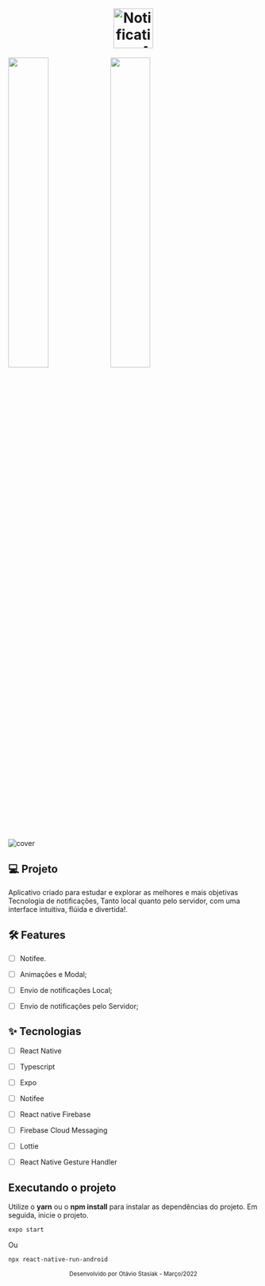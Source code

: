 <h1 align="center">
  <img alt="NotificationsApp" height="80" title="Plant Manager" src=".github/logo.png" />
</h1>

<div>
  <img src="https://firebasestorage.googleapis.com/v0/b/notificationsapp-58333.appspot.com/o/Screenshot_2022-03-04-14-02-05-277_com.notificationsapp.jpg?alt=media&token=4d13dff7-89b8-420e-8e22-226dc310d09d" height=40% width=40%/>
  <img src="https://firebasestorage.googleapis.com/v0/b/notificationsapp-58333.appspot.com/o/Screenshot_2022-03-04-14-02-05-277_com.notificationsapp.jpg?alt=media&token=4d13dff7-89b8-420e-8e22-226dc310d09d" height=40% width=40%/>
</div>


![cover](.github/cover.png?style=flat)


## 💻 Projeto
Aplicativo criado para estudar e explorar as melhores e mais objetivas Tecnologia de notificações, Tanto local quanto pelo servidor, com uma interface intuitiva, flúida e divertida!.


## :hammer_and_wrench: Features 

-   [ ] Notifee.
-   [ ] Animações e Modal;
-   [ ] Envio de notificações Local;
-   [ ] Envio de notificações pelo Servidor;


## ✨ Tecnologias

-   [ ] React Native
-   [ ] Typescript
-   [ ] Expo
-   [ ] Notifee
-   [ ] React native Firebase
-   [ ] Firebase Cloud Messaging
-   [ ] Lottie
-   [ ] React Native Gesture Handler


## Executando o projeto

Utilize o **yarn** ou o **npm install** para instalar as dependências do projeto.
Em seguida, inicie o projeto.

```cl
expo start
```
Ou

```cl
npx react-native-run-android
```


<div align="center">
  <small>Desenvolvido por Otávio Stasiak - Março/2022</small>
</div>
